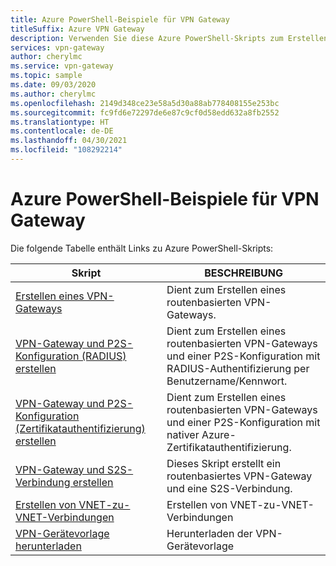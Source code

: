```yaml
---
title: Azure PowerShell-Beispiele für VPN Gateway
titleSuffix: Azure VPN Gateway
description: Verwenden Sie diese Azure PowerShell-Skripts zum Erstellen von VPN-Gateways sowie Site-to-Site- und VNet-to-VNet-Verbindungen und zum Herunterladen von VPN-Gerätevorlagen.
services: vpn-gateway
author: cherylmc
ms.service: vpn-gateway
ms.topic: sample
ms.date: 09/03/2020
ms.author: cherylmc
ms.openlocfilehash: 2149d348ce23e58a5d30a88ab778408155e253bc
ms.sourcegitcommit: fc9fd6e72297de6e87c9cf0d58edd632a8fb2552
ms.translationtype: HT
ms.contentlocale: de-DE
ms.lasthandoff: 04/30/2021
ms.locfileid: "108292214"
---
```

# <a name="azure-powershell-samples-for-vpn-gateway"></a>Azure PowerShell-Beispiele für VPN Gateway

Die folgende Tabelle enthält Links zu Azure PowerShell-Skripts:

| Skript | BESCHREIBUNG |
|----|----|
| [Erstellen eines VPN-Gateways](./scripts/vpn-gateway-sample-create-vpn-gateway-powershell.md) | Dient zum Erstellen eines routenbasierten VPN-Gateways. |
| [VPN-Gateway und P2S-Konfiguration (RADIUS) erstellen](./scripts/vpn-gateway-sample-point-to-site-radius-authentication-powershell.md) | Dient zum Erstellen eines routenbasierten VPN-Gateways und einer P2S-Konfiguration mit RADIUS-Authentifizierung per Benutzername/Kennwort. |
| [VPN-Gateway und P2S-Konfiguration (Zertifikatauthentifizierung) erstellen](./scripts/vpn-gateway-sample-point-to-site-certificate-authentication-powershell.md) | Dient zum Erstellen eines routenbasierten VPN-Gateways und einer P2S-Konfiguration mit nativer Azure-Zertifikatauthentifizierung. |
| [VPN-Gateway und S2S-Verbindung erstellen](./scripts/vpn-gateway-sample-site-to-site-powershell.md) | Dieses Skript erstellt ein routenbasiertes VPN-Gateway und eine S2S-Verbindung. |
| [Erstellen von VNET-zu-VNET-Verbindungen](./scripts/vpn-gateway-sample-vnet-vnet-powershell.md) | Erstellen von VNET-zu-VNET-Verbindungen |
| [VPN-Gerätevorlage herunterladen](./scripts/vpn-gateway-sample-site-to-site-download-devicescript-powershell.md) | Herunterladen der VPN-Gerätevorlage |
